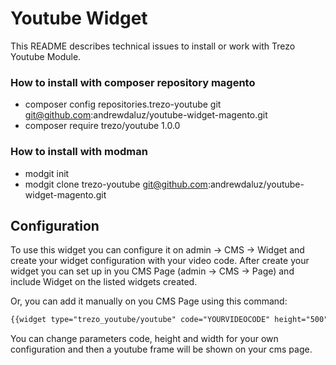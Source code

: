 # Youtube Widget #

This README describes technical issues to install or work with Trezo Youtube Module.

### How to install with composer repository magento ###

* composer config repositories.trezo-youtube git git@github.com:andrewdaluz/youtube-widget-magento.git
* composer require trezo/youtube 1.0.0

### How to install with modman ###

* modgit init
* modgit clone trezo-youtube git@github.com:andrewdaluz/youtube-widget-magento.git

## Configuration ##

To use this widget you can configure it on admin -> CMS -> Widget and create your widget configuration with your video code.
After create your widget you can set up in you CMS Page (admin -> CMS -> Page) and include Widget on the listed widgets created.

Or, you can add it manually on you CMS Page using this command:

```html
{{widget type="trezo_youtube/youtube" code="YOURVIDEOCODE" height="500" width="350" }}
```

You can change parameters code, height and width for your own configuration and then a youtube frame will be shown on your cms page.
